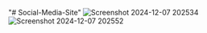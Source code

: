 "# Social-Media-Site" 
![Screenshot 2024-12-07 202534](https://github.com/user-attachments/assets/be670bd0-03c8-4344-a27c-ce2e200c4c81)
![Screenshot 2024-12-07 202552](https://github.com/user-attachments/assets/9d4bbd86-67bf-48f5-a197-8c8839c81ae6)
